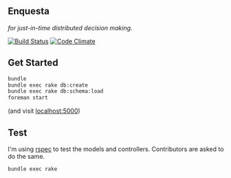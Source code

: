 ## Enquesta

_for just-in-time distributed decision making._

[![Build Status](https://travis-ci.org/d-cent/enquesta.png)](https://travis-ci.org/d-cent/enquesta)
[![Code Climate](https://codeclimate.com/github/d-cent/enquesta.png)](https://codeclimate.com/github/d-cent/enquesta)

## Get Started

```bash
bundle
bundle exec rake db:create
bundle exec rake db:schema:load
foreman start
```

(and visit [localhost:5000](http://localhost:5000))

## Test

I'm using [rspec](http://rspec.info/) to test the models and controllers. Contributors are asked to do the same.

```bash
bundle exec rake
```
